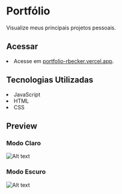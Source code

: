 # Portfólio

Visualize meus principais projetos pessoais.

## Acessar

<li>Acesse em <a href="https://portfolio-rbecker.vercel.app/">portfolio-rbecker.vercel.app</a>.</li>

## Tecnologias Utilizadas

<li>JavaScript</li>
<li>HTML</li>
<li>CSS</li>

## Preview

### Modo Claro
![Alt text](./portfolio.png)

### Modo Escuro
![Alt text](./dark-mode.png)
